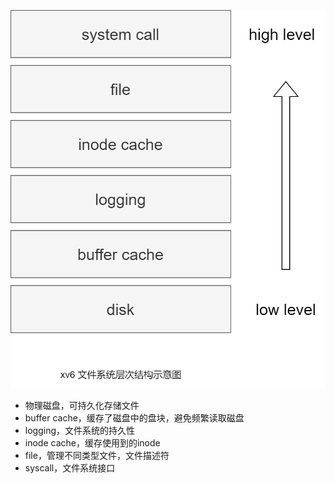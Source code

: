 ![文件系统层次结构](images/filesystem_hierachy.png)

- 物理磁盘，可持久化存储文件
- buffer cache，缓存了磁盘中的盘块，避免频繁读取磁盘
- logging，文件系统的持久性
- inode cache，缓存使用到的inode
- file，管理不同类型文件，文件描述符
- syscall，文件系统接口